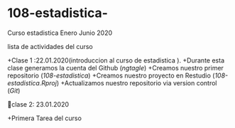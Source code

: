 # 108-estadistica-
Curso estadistica Enero Junio 2020

lista de actividades del curso 

+Clase 1 :22.01.2020(introduccion al curso de estadistica ).
+Durante esta clase generamos la cuenta del Github (*ngtagle*) 
+Creamos nuestro primer repositorio (*108-estadistica*)
+Creamos nuestro proyecto en Restudio (*108-estadistica.Rproj*)
+Actualizamos nuestro repositorio via version control (*Git*)


:paperclip:clase 2: 23.01.2020

+Primera Tarea del curso